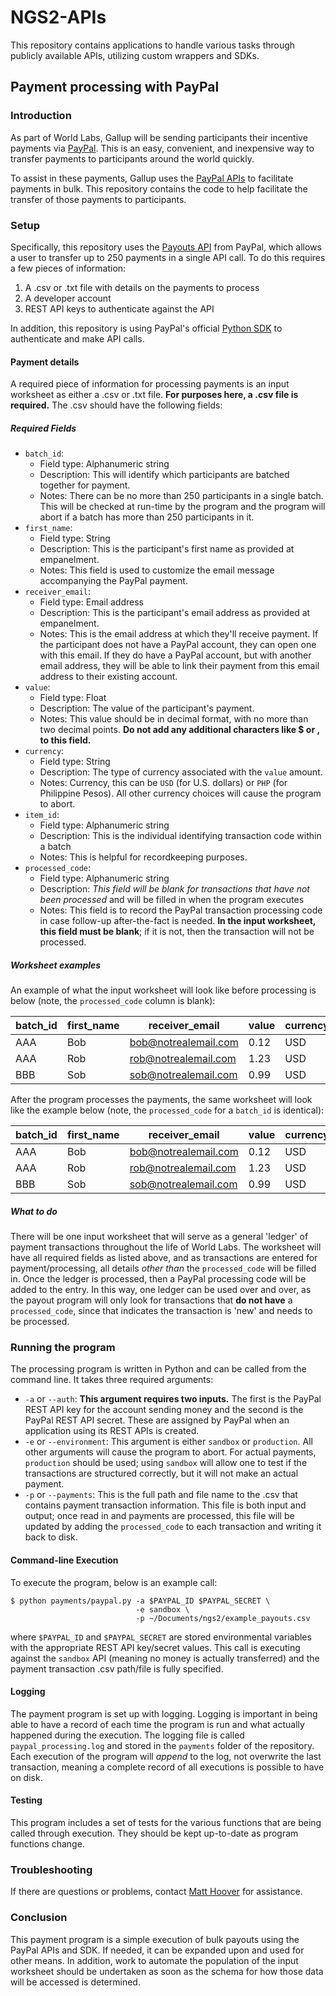 # NGS2-APIs
This repository contains applications to handle various tasks through publicly available APIs, utilizing custom wrappers and SDKs.

## Payment processing with PayPal
### Introduction
As part of World Labs, Gallup will be sending participants their incentive payments via [PayPal](https://www.paypal.com). This is an easy, convenient, and inexpensive way to transfer payments to participants around the world quickly.

To assist in these payments, Gallup uses the [PayPal APIs](https://developer.paypal.com) to facilitate payments in bulk. This repository contains the code to help facilitate the transfer of those payments to participants.

### Setup
Specifically, this repository uses the [Payouts API](https://developer.paypal.com/docs/api/payments.payouts-batch) from PayPal, which allows a user to transfer up to 250 payments in a single API call. To do this requires a few pieces of information:

1. A .csv or .txt file with details on the payments to process
2. A developer account
3. REST API keys to authenticate against the API

In addition, this repository is using PayPal's official [Python SDK](https://github.com/paypal/PayPal-Python-SDK) to authenticate and make API calls.

#### Payment details
A required piece of information for processing payments is an input worksheet as either a .csv or .txt file. **For purposes here, a .csv file is required.** The .csv should have the following fields:

##### Required Fields
* `batch_id`:
    * Field type: Alphanumeric string
    * Description: This will identify which participants are batched together for payment.
    * Notes: There can be no more than 250 participants in a single batch. This will be checked at run-time by the program and the program will abort if a batch has more than 250 participants in it.
* `first_name`:
    * Field type: String
    * Description: This is the participant's first name as provided at empanelment.
    * Notes: This field is used to customize the email message accompanying the PayPal payment.
* `receiver_email`:
    * Field type: Email address
    * Description: This is the participant's email address as provided at empanelment.
    * Notes: This is the email address at which they'll receive payment. If the participant does not have a PayPal account, they can open one with this email. If they do have a PayPal account, but with another email address, they will be able to link their payment from this email address to their existing account.
* `value`:
    * Field type: Float
    * Description: The value of the participant's payment.
    * Notes: This value should be in decimal format, with no more than two decimal points. **Do not add any additional characters like $ or , to this field.**
* `currency`:
    * Field type: String
    * Description: The type of currency associated with the `value` amount.
    * Notes: Currency, this can be `USD` (for U.S. dollars) or `PHP` (for Philippine Pesos). All other currency choices will cause the program to abort.
* `item_id`:
    * Field type: Alphanumeric string
    * Description: This is the individual identifying transaction code within a batch
    * Notes: This is helpful for recordkeeping purposes.
* `processed_code`:
    * Field type: Alphanumeric string
    * Description: *This field will be blank for transactions that have not been processed* and will be filled in when the program executes
    * Notes: This field is to record the PayPal transaction processing code in case follow-up after-the-fact is needed. **In the input worksheet, this field must be blank**; if it is not, then the transaction will not be processed.

##### Worksheet examples
An example of what the input worksheet will look like before processing is below (note, the `processed_code` column is blank):

batch_id | first_name | receiver_email | value | currency | item_id | processed_code
--- | --- | --- | --- | --- | --- | ---
AAA | Bob | bob@notrealemail.com | 0.12 | USD | AAA001 |
AAA | Rob | rob@notrealemail.com | 1.23 | USD | AAA002 |
BBB | Sob | sob@notrealemail.com | 0.99 | USD | BBB001 |

After the program processes the payments, the same worksheet will look like the example below (note, the `processed_code` for a `batch_id` is identical):

batch_id | first_name | receiver_email | value | currency | item_id | processed_code
--- | --- | --- | --- | --- | --- | ---
AAA | Bob | bob@notrealemail.com | 0.12 | USD | AAA001 | S0MECODE
AAA | Rob | rob@notrealemail.com | 1.23 | USD | AAA002 | S0MECODE
BBB | Sob | sob@notrealemail.com | 0.99 | USD | BBB001 | @DIFFCODE

##### What to do
There will be one input worksheet that will serve as a general 'ledger' of payment transactions throughout the life of World Labs. The worksheet will have all required fields as listed above, and as transactions are entered for payment/processing, all details *other than* the `processed_code` will be filled in. Once the ledger is processed, then a PayPal processing code will be added to the entry. In this way, one ledger can be used over and over, as the payout program will only look for transactions that **do not have** a `processed_code`, since that indicates the transaction is 'new' and needs to be processed.

### Running the program
The processing program is written in Python and can be called from the command line. It takes three required arguments:

* `-a` or `--auth`: **This argument requires two inputs.** The first is the PayPal REST API key for the account sending money and the second is the PayPal REST API secret. These are assigned by PayPal when an application using its REST APIs is created.
* `-e` or `--environment`: This argument is either `sandbox` or `production`. All other arguments will cause the program to abort. For actual payments, `production` should be used; using `sandbox` will allow one to test if the transactions are structured correctly, but it will not make an actual payment.
* `-p` or `--payments`: This is the full path and file name to the .csv that contains payment transaction information. This file is both input and output; once read in and payments are processed, this file will be updated by adding the `processed_code` to each transaction and writing it back to disk.

#### Command-line Execution
To execute the program, below is an example call:

```
$ python payments/paypal.py -a $PAYPAL_ID $PAYPAL_SECRET \
                            -e sandbox \
                            -p ~/Documents/ngs2/example_payouts.csv
```

where `$PAYPAL_ID` and `$PAYPAL_SECRET` are stored environmental variables with the appropriate REST API key/secret values. This call is executing against the `sandbox` API (meaning no money is actually transferred) and the payment transaction .csv path/file is fully specified.

#### Logging
The payment program is set up with logging. Logging is important in being able to have a record of each time the program is run and what actually happened during the execution. The logging file is called `paypal_processing.log` and stored in the `payments` folder of the repository. Each execution of the program will *append* to the log, not overwrite the last transaction, meaning a complete record of all executions is possible to have on disk.

#### Testing
This program includes a set of tests for the various functions that are being called through execution. They should be kept up-to-date as program functions change.

### Troubleshooting
If there are questions or problems, contact [Matt Hoover](matt_hoover@gallup.com) for assistance.

### Conclusion
This payment program is a simple execution of bulk payouts using the PayPal APIs and SDK. If needed, it can be expanded upon and used for other means. In addition, work to automate the population of the input worksheet should be undertaken as soon as the schema for how those data will be accessed is determined.
